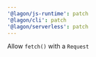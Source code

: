 ```yaml
---
'@lagon/js-runtime': patch
'@lagon/cli': patch
'@lagon/serverless': patch
---
```


Allow `fetch()` with a `Request`
